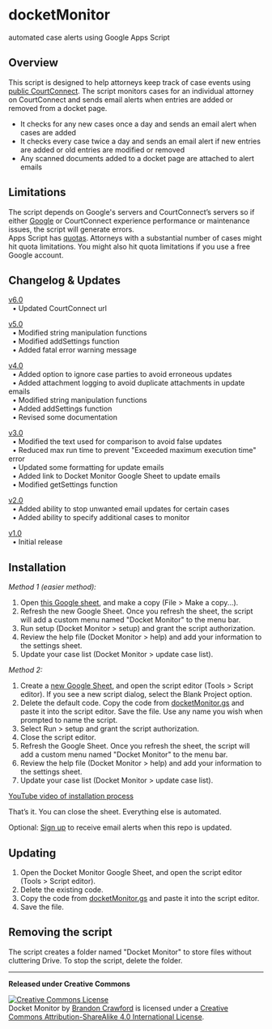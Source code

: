 docketMonitor
===========================
automated case alerts using Google Apps Script


## Overview
This script is designed to help attorneys keep track of case events using [public CourtConnect](https://caseinfo.aoc.arkansas.gov/cconnect/PROD/public/ck_public_qry_main.cp_main_idx). The script monitors cases for an individual attorney on CourtConnect and sends email alerts when entries are added or removed from a docket page.
 * It checks for any new cases once a day and sends an email alert when cases are added
 * It checks every case twice a day and sends an email alert if new entries are added or old entries are modified or removed
 * Any scanned documents added to a docket page are attached to alert emails


## Limitations
The script depends on Google's servers and CourtConnect’s servers so if either [Google](https://www.google.com/appsstatus) or CourtConnect experience performance or maintenance issues, the script will generate errors.<br> 
Apps Script has [quotas](https://developers.google.com/apps-script/guides/services/quotas). Attorneys with a substantial number of cases might hit quota limitations. You might also hit quota limitations if you use a free Google account. 


## Changelog & Updates
[v6.0](https://github.com/bcrawfo01/docketMonitor/blob/0c98a16f39dc32052ac6423ae6d012a9c633ab6e/docketMonitor.gs)<br>
&nbsp; &bull; Updated CourtConnect url<br>

[v5.0](https://github.com/bcrawfo01/docketMonitor/tree/00f6407daf9b3e74f93126c273e4573a6e27b433/docketMonitor.gs)<br>
&nbsp; &bull; Modified string manipulation functions<br>
&nbsp; &bull; Modified addSettings function<br>
&nbsp; &bull; Added fatal error warning message<br>

[v4.0](https://github.com/bcrawfo01/docketMonitor/tree/8e8423975b406916d69aa18e3c4c42ea50fb511a/docketMonitor.gs)<br>
&nbsp; &bull; Added option to ignore case parties to avoid erroneous updates<br>
&nbsp; &bull; Added attachment logging to avoid duplicate attachments in update emails<br>
&nbsp; &bull; Modified string manipulation functions<br>
&nbsp; &bull; Added addSettings function<br>
&nbsp; &bull; Revised some documentation<br>

[v3.0](https://github.com/bcrawfo01/docketMonitor/tree/91dc74d95e1aaab8913cd18548b4c15e085027fe/docketMonitor.gs)<br>
&nbsp; &bull; Modified the text used for comparison to avoid false updates<br>
&nbsp; &bull; Reduced max run time to prevent "Exceeded maximum execution time" error<br>
&nbsp; &bull; Updated some formatting for update emails<br>
&nbsp; &bull; Added link to Docket Monitor Google Sheet to update emails<br>
&nbsp; &bull; Modified getSettings function<br>

[v2.0](https://github.com/bcrawfo01/docketMonitor/tree/b73b72b71555fd56000fb9ea0b4804915589875c/docketMonitor.gs)<br>
&nbsp; &bull; Added ability to stop unwanted email updates for certain cases<br>
&nbsp; &bull; Added ability to specify additional cases to monitor<br>

[v1.0](https://github.com/bcrawfo01/docketMonitor/blob/1a43ff79b9cf75b26a8d8cc7b8abc9c5ebc57e2e/docketMonitor.gs)<br>
&nbsp; &bull; Initial release


## Installation
_Method 1 (easier method):_
1. Open [this Google sheet](https://docs.google.com/spreadsheets/d/1_20QFJNNWEYpGvjbX8UjWZnuAYRCp-QE3Xc20rJJjVk/edit?usp=sharing), and make a copy (File > Make a copy...).
2. Refresh the new Google Sheet. Once you refresh the sheet, the script will add a custom menu named "Docket Monitor" to the menu bar.
3. Run setup (Docket Monitor > setup) and grant the script authorization.
4. Review the help file (Docket Monitor > help) and add your information to the settings sheet.
5. Update your case list (Docket Monitor > update case list).

_Method 2:_
1. Create a [new Google Sheet](http://spreadsheets.google.com/ccc?new), and open the script editor (Tools > Script editor). If you see a new script dialog, select the Blank Project option.
2. Delete the default code. Copy the code from [docketMonitor.gs](https://raw.githubusercontent.com/bcrawfo01/docketMonitor/master/docketMonitor.gs) and paste it into the script editor. Save the file. Use any name you wish when prompted to name the script.
3. Select Run > setup and grant the script authorization.
4. Close the script editor.
5. Refresh the Google Sheet. Once you refresh the sheet, the script will add a custom menu named "Docket Monitor" to the menu bar.
6. Review the help file (Docket Monitor > help) and add your information to the settings sheet.
7. Update your case list (Docket Monitor > update case list).


[YouTube video of installation process](https://youtu.be/Pf-myw_do9w)


That’s it. You can close the sheet. Everything else is automated.


Optional: [Sign up](http://github-file-watcher.com/?repository=bcrawfo01/docketMonitor&glob=*) to receive email alerts when this repo is updated.


## Updating
1. Open the Docket Monitor Google Sheet, and open the script editor (Tools > Script editor).
2. Delete the existing code.
3. Copy the code from [docketMonitor.gs](https://raw.githubusercontent.com/bcrawfo01/docketMonitor/master/docketMonitor.gs) and paste it into the script editor.
4. Save the file.


## Removing the script
The script creates a folder named "Docket Monitor" to store files without cluttering Drive. To stop the script, delete the folder. 


***
**Released under Creative Commons**

[![Creative Commons License](https://i.creativecommons.org/l/by-sa/4.0/88x31.png)](http://creativecommons.org/licenses/by-sa/4.0/)  
<span xmlns:dct="http://purl.org/dc/terms/" property="dct:title">Docket Monitor</span> by [Brandon Crawford](https://www.dynamicpractices.com/) is licensed under a [Creative Commons Attribution-ShareAlike 4.0 International License](http://creativecommons.org/licenses/by-sa/4.0/).
